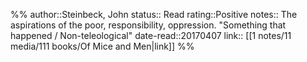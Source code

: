 %%
author::Steinbeck, John
status:: Read
rating::Positive
notes:: The aspirations of the poor, responsibility, oppression. "Something that happened / Non-teleological"
date-read::20170407
link:: [[1 notes/11 media/111 books/Of Mice and Men|link]]
%%

